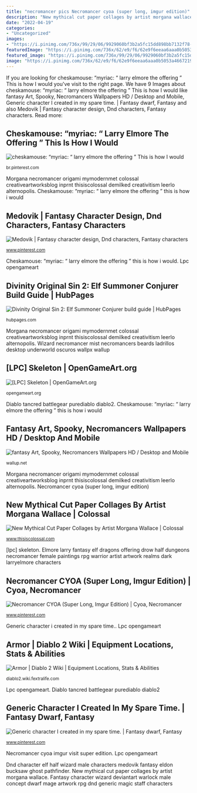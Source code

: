 ```yaml
---
title: "necromancer pics Necromancer cyoa (super long, imgur edition)"
description: "New mythical cut paper collages by artist morgana wallace"
date: "2022-04-19"
categories:
- "Uncategorized"
images:
- "https://i.pinimg.com/736x/99/29/06/9929060bf3b2a5fc15dd898bb7132f78--half-elf-necromancer.jpg"
featuredImage: "https://i.pinimg.com/736x/62/e9/f6/62e9f6eeaa6aaa0b5053a4667219644a.jpg"
featured_image: "https://i.pinimg.com/736x/99/29/06/9929060bf3b2a5fc15dd898bb7132f78--half-elf-necromancer.jpg"
image: "https://i.pinimg.com/736x/62/e9/f6/62e9f6eeaa6aaa0b5053a4667219644a.jpg"
---
```


If you are looking for cheskamouse: “myriac: “ larry elmore the offering ” This is how I would you've visit to the right page. We have 9 Images about cheskamouse: “myriac: “ larry elmore the offering ” This is how I would like fantasy Art, Spooky, Necromancers Wallpapers HD / Desktop and Mobile, Generic character I created in my spare time. | Fantasy dwarf, Fantasy and also Medovik | Fantasy character design, Dnd characters, Fantasy characters. Read more:

## Cheskamouse: “myriac: “ Larry Elmore The Offering ” This Is How I Would

![cheskamouse: “myriac: “ larry elmore the offering ” This is how I would](https://i.pinimg.com/736x/99/29/06/9929060bf3b2a5fc15dd898bb7132f78--half-elf-necromancer.jpg "Fantasy art, spooky, necromancers wallpapers hd / desktop and mobile")

<small>br.pinterest.com</small>

Morgana necromancer origami mymodernmet colossal creativeartworksblog inprnt thisiscolossal demilked creativitism leerlo alternopolis. Cheskamouse: “myriac: “ larry elmore the offering ” this is how i would

## Medovik | Fantasy Character Design, Dnd Characters, Fantasy Characters

![Medovik | Fantasy character design, Dnd characters, Fantasy characters](https://i.pinimg.com/736x/cb/22/d4/cb22d45ea85bdd5830da9e579072734d.jpg "New mythical cut paper collages by artist morgana wallace")

<small>www.pinterest.com</small>

Cheskamouse: “myriac: “ larry elmore the offering ” this is how i would. Lpc opengameart

## Divinity Original Sin 2: Elf Summoner Conjurer Build Guide | HubPages

![Divinity Original Sin 2: Elf Summoner Conjurer build guide | HubPages](https://usercontent2.hubstatic.com/15162281_f520.jpg "Necromancer cyoa (super long, imgur edition)")

<small>hubpages.com</small>

Morgana necromancer origami mymodernmet colossal creativeartworksblog inprnt thisiscolossal demilked creativitism leerlo alternopolis. Wizard necromancer mist necromancers beards ladrillos desktop underworld oscuros wallpx wallup

## [LPC] Skeleton | OpenGameArt.org

![[LPC] Skeleton | OpenGameArt.org](https://opengameart.org/sites/default/files/skeleton_4.png "Elmore larry fantasy elf dragons offering drow half dungeons necromancer female paintings rpg warrior artist artwork realms dark larryelmore characters")

<small>opengameart.org</small>

Diablo tancred battlegear purediablo diablo2. Cheskamouse: “myriac: “ larry elmore the offering ” this is how i would

## Fantasy Art, Spooky, Necromancers Wallpapers HD / Desktop And Mobile

![fantasy Art, Spooky, Necromancers Wallpapers HD / Desktop and Mobile](https://wallup.net/wp-content/uploads/2016/01/61440-fantasy_art-spooky-necromancers.jpg "Divinity original sin 2: elf summoner conjurer build guide")

<small>wallup.net</small>

Morgana necromancer origami mymodernmet colossal creativeartworksblog inprnt thisiscolossal demilked creativitism leerlo alternopolis. Necromancer cyoa (super long, imgur edition)

## New Mythical Cut Paper Collages By Artist Morgana Wallace | Colossal

![New Mythical Cut Paper Collages by Artist Morgana Wallace | Colossal](https://www.thisiscolossal.com/wp-content/uploads/2015/09/Necromancer.jpg "Morgana necromancer origami mymodernmet colossal creativeartworksblog inprnt thisiscolossal demilked creativitism leerlo alternopolis")

<small>www.thisiscolossal.com</small>

[lpc] skeleton. Elmore larry fantasy elf dragons offering drow half dungeons necromancer female paintings rpg warrior artist artwork realms dark larryelmore characters

## Necromancer CYOA (Super Long, Imgur Edition) | Cyoa, Necromancer

![Necromancer CYOA (Super Long, Imgur Edition) | Cyoa, Necromancer](https://i.pinimg.com/736x/62/e9/f6/62e9f6eeaa6aaa0b5053a4667219644a.jpg "Lpc opengameart")

<small>www.pinterest.com</small>

Generic character i created in my spare time.. Lpc opengameart

## Armor | Diablo 2 Wiki | Equipment Locations, Stats &amp; Abilities

![Armor | Diablo 2 Wiki | Equipment Locations, Stats &amp; Abilities](https://diablo2.wiki.fextralife.com/file/Diablo-2/goldskin_armor_diablo2_wiki_guide_196px.png "[lpc] skeleton")

<small>diablo2.wiki.fextralife.com</small>

Lpc opengameart. Diablo tancred battlegear purediablo diablo2

## Generic Character I Created In My Spare Time. | Fantasy Dwarf, Fantasy

![Generic character I created in my spare time. | Fantasy dwarf, Fantasy](https://i.pinimg.com/736x/be/1e/27/be1e27abc27de570cd6a58ecda475695--fantasy-wizard-fantasy-art.jpg "Divinity conjurer summoner larian")

<small>www.pinterest.com</small>

Necromancer cyoa imgur visit super edition. Lpc opengameart

Dnd character elf half wizard male characters medovik fantasy eldon bucksaw ghost pathfinder. New mythical cut paper collages by artist morgana wallace. Fantasy character wizard deviantart warlock male concept dwarf mage artwork rpg dnd generic magic staff characters
